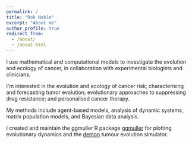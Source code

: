 ```yaml
---
permalink: /
title: "Rob Noble"
excerpt: "About me"
author_profile: true
redirect_from: 
  - /about/
  - /about.html
---
```


I use mathematical and computational models to investigate the evolution and ecology of cancer, in collaboration with experimental biologists and clinicians.

I'm interested in the evolution and ecology of cancer risk; characterising and forecasting tumor evolution; evolutionary approaches to suppressing drug resistance; and personalised cancer therapy.

My methods include agent-based models, analysis of dynamic systems, matrix population models, and Bayesian data analysis.

I created and maintain the ggmuller R package [ggmuller](https://CRAN.R-project.org/package=ggmuller) for plotting evolutionary dynamics and the [demon](https://github.com/robjohnnoble/demon_model) tumour evolution simulator.

